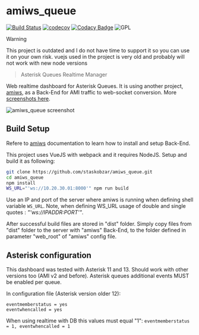 # amiws_queue
[![Build Status](https://travis-ci.org/staskobzar/amiws_queue.svg?branch=master)](https://travis-ci.org/staskobzar/amiws_queue)
[![codecov](https://codecov.io/gh/staskobzar/amiws_queue/branch/master/graph/badge.svg)](https://codecov.io/gh/staskobzar/amiws_queue)
[![Codacy Badge](https://api.codacy.com/project/badge/Grade/8333ddee50b14cccbc8f56828ccc816a)](https://www.codacy.com/app/staskobzar/amiws_queue?utm_source=github.com&amp;utm_medium=referral&amp;utm_content=staskobzar/amiws_queue&amp;utm_campaign=Badge_Grade)
![GPL](https://img.shields.io/badge/license-GPL_3-green.svg "License")

>[!WARNING]
>This project is outdated and I do not have time to support it so you can use it on your own risk.
>vuejs used in the project is very old and probably will not work with new node versions

> Asterisk Queues Realtime Manager

Web realtime dashboard for Asterisk Queues. It is using another project, [amiws](https://github.com/staskobzar/amiws), as a Back-End for AMI traffic to web-socket conversion. More [screenshots here](https://staskobzar.blogspot.ca/2017/12/asterisk-queues-realtime-dashboard-with.html).

![amiws_queue screenshot](https://github.com/staskobzar/amiws_queue/blob/master/screenshot.png)

## Build Setup

Refere to [amiws](https://github.com/staskobzar/amiws) documentation to learn how to install and setup Back-End.

This project uses VueJS with webpack and it requires NodeJS. Setup and build it as following:
```bash
git clone https://github.com/staskobzar/amiws_queue.git
cd amiws_queue
npm install
WS_URL="'ws://10.20.30.01:8000'" npm run build
```

Use an IP and port of the server where amiws is running when defining shell variable ```WS_URL```.
Note, when defining WS_URL usage of double and single quotes : _"'ws://IPADDR:PORT'"_.

After successful build files are stored in "dist" folder. Simply copy files from "dist" folder to the server with "amiws" Back-End,
to the folder defined in parameter "web_root" of "amiws" config file.

## Asterisk configuration

This dashboard was tested with Asterisk 11 and 13. Should work with other versions too (AMI v2 and before).
Asterisk queues additional events MUST be enabled per queue.

In configuration file (Asterisk version older 12):
```
eventmemberstatus = yes
eventwhencalled = yes
```

When using realtime with DB this values must equal "1": ``` eventmemberstatus = 1, eventwhencalled = 1 ```

